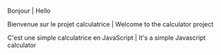 Bonjour | Hello

Bienvenue sur le projet calculatrice | Welcome to the calculator project

C'est une simple calculatrice en JavaScript | It's a simple Javascript calculator 
